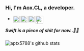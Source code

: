 ### Hi, I'm Aox.CL, a developer.

- <a target=_blank href="https://twitter.com/xuandian">
    <img align="left" alt="Aox.CL | Twitter" width="21px"  src="https://raw.githubusercontent.com/aptx5788/aptx5788/152a87a6983034283e240385d3ff845f3046a7b9/assets/twitter.svg" />
  </a>
  <a target=_blank href="https://www.instagram.com/aox.cl/">
    <img align="left" alt="Aox.CL | Instagram" width="21px"     src="https://raw.githubusercontent.com/aptx5788/aptx5788/152a87a6983034283e240385d3ff845f3046a7b9/assets/instagram.svg" />
  </a>
  <a target=_blank href="https://atombox.xyz">
    <img align="left" alt="Aox.CL | AtomBox" width="20px" src="https://raw.githubusercontent.com/aptx5788/aptx5788/5235510b3453332f45117670af17bd8ad32fb2f1/assets/atombox.svg" />
  </a>
  <a target=_blank href="https://weibo.com/atomhachiko">
    <img align="left" alt="Aox.CL | Aox.CL" width="24px" src="https://github.com/aptx5788/aptx5788/blob/main/assets/weibo.svg" />
  </a>
  
##### Swift is a piece of shit for now..💩💩
 
<img align="left" src="https://github-readme-stats.anuraghazra1.vercel.app/api?username=aptx5788&show_icons=true&include_all_commits=true&theme=prussian&hide=stars,contribs&hide_title=true&count_private=true" alt="aptx5788's github stats" />
